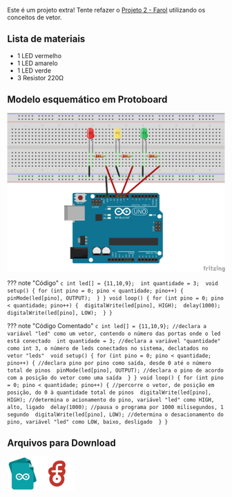 Este é um projeto extra! Tente refazer o [Projeto 2 - Farol](Projetos/PROJETO02-FAROL.md) utilizando os conceitos de vetor.

## Lista de materiais

 - 1 LED vermelho
 - 1 LED amarelo
 - 1 LED verde
 - 3 Resistor 220Ω

## Modelo esquemático em Protoboard

![Modelo esquemático](../arq/proj2.png)

??? note "Código"
    ```c
    int led[] = {11,10,9}; 
	int quantidade = 3; 
	void setup() {
  		for (int pino = 0; pino < quantidade; pino++) { 
    		pinMode(led[pino], OUTPUT); 
  		}
	}
	void loop() {
  		for (int pino = 0; pino < quantidade; pino++) { 
    	digitalWrite(led[pino], HIGH); 
    	delay(1000); 
    	digitalWrite(led[pino], LOW); 
  		}
	}
    ```

??? note "Código Comentado"
    ```c
    int led[] = {11,10,9}; //declara a variável "led" como um vetor, contendo o número das portas onde o led está conectado 
	int quantidade = 3; //declara a variável "quantidade" como int 3, o número de leds conectados no sistema, declatados no vetor "leds" 
	void setup() {
  		for (int pino = 0; pino < quantidade; pino++) { //declara pino por pino como saída, desde 0 até o número total de pinos 
    		pinMode(led[pino], OUTPUT); //declara o pino de acordo com a posição do vetor como uma saída 
  		}
	}
	void loop() {
  		for (int pino = 0; pino < quantidade; pino++) { //percorre o vetor, de posição em posição, do 0 à quantidade total de pinos 
    	digitalWrite(led[pino], HIGH); //determina o acionamento do pino, variável "led" como HIGH, alto, ligado 
    	delay(1000); //pausa o programa por 1000 milisegundos, 1 segundo 
    	digitalWrite(led[pino], LOW); //determina o desacionamento do pino, variável "led" como LOW, baixo, desligado 
  		}
	}
    ```

## Arquivos para Download

[![Arquivo ino](../arq/ino.png)](../arq/proj17.ino)          [![Arquivo fzz](../arq/fzz.png)](../arq/proj17.fzz)


